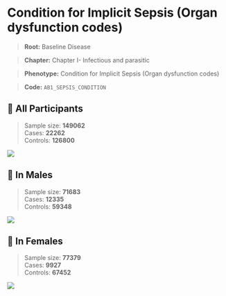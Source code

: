 # Condition for Implicit Sepsis (Organ dysfunction codes)

> **Root:** Baseline Disease  

> **Chapter:** Chapter I- Infectious and parasitic  

> **Phenotype:** Condition for Implicit Sepsis (Organ dysfunction codes)  

> **Code:** `AB1_SEPSIS_CONDITION`

## 🧪 All Participants  
> Sample size: **149062**  
> Cases: **22262**  
> Controls: **126800**
<img src="/Disease/Figures/ALL/Incidence/AB1_SEPSIS_CONDITION.png"/>
<CsvTable src="/Disease/Data/ALL/Incidence/COX_AB1_SEPSIS_CONDITION.csv" label="🔍 View full results" />

## 👨 In Males  
> Sample size: **71683**  
> Cases: **12335**  
> Controls: **59348**
<img src="/Disease/Figures/Male/Incidence/AB1_SEPSIS_CONDITION.png"/>
<CsvTable src="/Disease/Data/Male/Incidence/COX_AB1_SEPSIS_CONDITION.csv" label="🔍 View full results" />

## 👩 In Females  
> Sample size: **77379**  
> Cases: **9927**  
> Controls: **67452**
<img src="/Disease/Figures/Female/Incidence/AB1_SEPSIS_CONDITION.png"/>
<CsvTable src="/Disease/Data/Female/Incidence/COX_AB1_SEPSIS_CONDITION.csv" label="🔍 View full results" />
